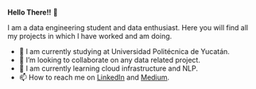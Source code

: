 **Hello There!!** 👋

I am a data engineering student and data enthusiast. Here you will find all my projects in which I have worked and am doing.

- :school: I am currently studying at Universidad Politécnica de Yucatán.
- :diamond_shape_with_a_dot_inside:  I’m looking to collaborate on any data related project.
- 🌱 I am currently learning cloud infrastructure and NLP.
- 📫 How to reach me on [LinkedIn](https://www.linkedin.com/in/pedro-uicab-diaz-7350151a6) and [Medium](https://medium.com/@pedroa.uicabdiaz).


<!---
PedroAlejandroUicabDiaz/PedroAlejandroUicabDiaz is a ✨ special ✨ repository because its `README.md` (this file) appears on your GitHub profile.
You can click the Preview link to take a look at your changes.
--->

